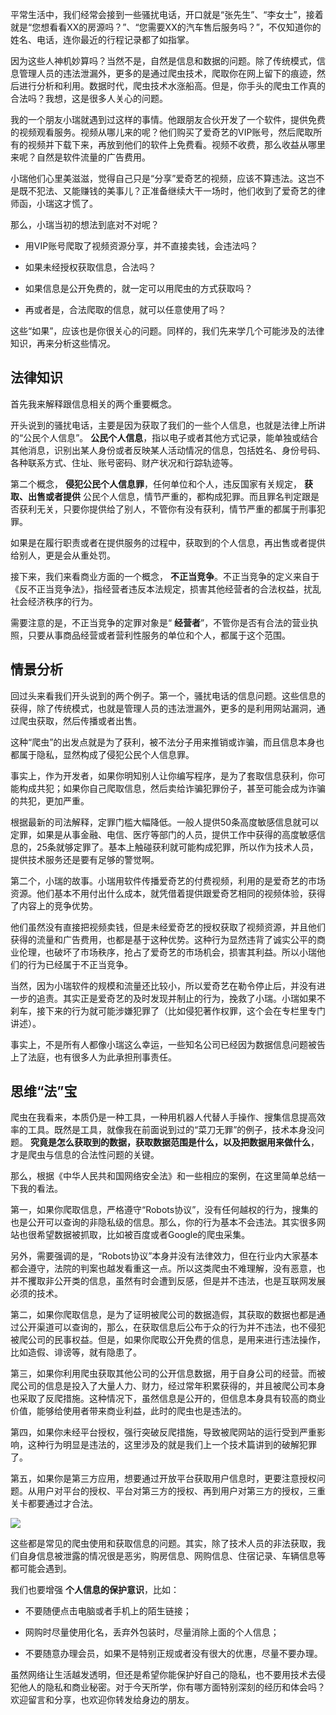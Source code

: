 平常生活中，我们经常会接到一些骚扰电话，开口就是“张先生”、“李女士”，接着就是“您想看看XX的房源吗？”、“您需要XX的汽车售后服务吗？”，不仅知道你的姓名、电话，连你最近的行程记录都了如指掌。

因为这些人神机妙算吗？当然不是，自然是信息和数据的问题。除了传统模式，信息管理人员的违法泄漏外，更多的是通过爬虫技术，爬取你在网上留下的痕迹，然后进行分析和利用。数据时代，爬虫技术水涨船高。但是，你手头的爬虫工作真的合法吗？我想，这是很多人关心的问题。

我的一个朋友小瑞就遇到过这样的事情。他跟朋友合伙开发了一个软件，提供免费的视频观看服务。视频从哪儿来的呢？他们购买了爱奇艺的VIP账号，然后爬取所有的视频并下载下来，再放到他们的软件上免费看。视频不收费，那么收益从哪里来呢？自然是软件流量的广告费用。

小瑞他们心里美滋滋，觉得自己只是“分享”爱奇艺的视频，应该不算违法。这岂不是既不犯法、又能赚钱的美事儿？正准备继续大干一场时，他们收到了爱奇艺的律师函，小瑞这才慌了。

那么，小瑞当初的想法到底对不对呢？

- 用VIP账号爬取了视频资源分享，并不直接卖钱，会违法吗？

- 如果未经授权获取信息，合法吗？

- 如果信息是公开免费的，就一定可以用爬虫的方式获取吗？

- 再或者是，合法爬取的信息，就可以任意使用了吗？


这些“如果”，应该也是你很关心的问题。同样的，我们先来学几个可能涉及的法律知识，再来分析这些情况。

## 法律知识

首先我来解释跟信息相关的两个重要概念。

开头说到的骚扰电话，主要是因为获取了我们的一些个人信息，也就是法律上所讲的“公民个人信息”。 **公民个人信息**，指以电子或者其他方式记录，能单独或结合其他消息，识别出某人身份或者反映某人活动情况的信息，包括姓名、身份号码、各种联系方式、住址、账号密码、财产状况和行踪轨迹等。

第二个概念， **侵犯公民个人信息罪**，任何单位和个人，违反国家有关规定， **获取、出售或者提供** 公民个人信息，情节严重的，都构成犯罪。而且罪名判定跟是否获利无关，只要你提供给了别人，不管你有没有获利，情节严重的都属于刑事犯罪。

如果是在履行职责或者在提供服务的过程中，获取到的个人信息，再出售或者提供给别人，更是会从重处罚。

接下来，我们来看商业方面的一个概念， **不正当竞争**。不正当竞争的定义来自于《反不正当竞争法》，指经营者违反本法规定，损害其他经营者的合法权益，扰乱社会经济秩序的行为。

需要注意的是，不正当竞争的定罪对象是“ **经营者**”，不管你是否有合法的营业执照，只要从事商品经营或者营利性服务的单位和个人，都属于这个范围。

## 情景分析

回过头来看我们开头说到的两个例子。第一个，骚扰电话的信息问题。这些信息的获得，除了传统模式，也就是管理人员的违法泄漏外，更多的是利用网站漏洞，通过爬虫获取，然后传播或者出售。

这种“爬虫”的出发点就是为了获利，被不法分子用来推销或诈骗，而且信息本身也都属于隐私，显然构成了侵犯公民个人信息罪。

事实上，作为开发者，如果你明知别人让你编写程序，是为了套取信息获利，你可能构成共犯；如果你自己爬取信息，然后卖给诈骗犯罪份子，甚至可能会成为诈骗的共犯，更加严重。

根据最新的司法解释，定罪门槛大幅降低。一般人提供50条高度敏感信息就可以定罪，如果是从事金融、电信、医疗等部门的人员，提供工作中获得的高度敏感信息的，25条就够定罪了。基本上触碰获利就可能构成犯罪，所以作为技术人员，提供技术服务还是要有足够的警觉啊。

第二个，小瑞的故事。小瑞用软件传播爱奇艺的付费视频，利用的是爱奇艺的市场资源。他们基本不用付出什么成本，就凭借着提供跟爱奇艺相同的视频体验，获得了内容上的竞争优势。

他们虽然没有直接把视频卖钱，但是未经爱奇艺的授权获取了视频资源，并且他们获得的流量和广告费用，也都是基于这种优势。这种行为显然违背了诚实公平的商业伦理，也破坏了市场秩序，抢占了爱奇艺的市场机会，损害其利益。所以小瑞他们的行为已经属于不正当竞争。

当然，因为小瑞软件的规模和流量还比较小，所以爱奇艺在勒令停止后，并没有进一步的追责。其实正是爱奇艺的及时发现并制止的行为，挽救了小瑞。小瑞如果不刹车，接下来的行为就可能涉嫌犯罪了（比如侵犯著作权罪，这个会在专栏里专门讲述）。

事实上，不是所有人都像小瑞这么幸运，一些知名公司已经因为数据信息问题被告上了法庭，也有很多人为此承担刑事责任。

## 思维“法”宝

爬虫在我看来，本质仍是一种工具，一种用机器人代替人手操作、搜集信息提高效率的工具。既然是工具，就像我在前面说到过的“菜刀无罪”的例子，技术本身没问题。 **究竟是怎么获取到的数据，获取数据范围是什么，以及把数据用来做什么**，才是爬虫与信息的合法性问题的关键。

那么，根据《中华人民共和国网络安全法》和一些相应的案例，在这里简单总结一下我的看法。

第一，如果你爬取信息，严格遵守“Robots协议”，没有任何越权的行为，搜集的也是公开可以查询的非隐私级的信息。那么，你的行为基本不会违法。其实很多网站也很希望数据被抓取，比如被百度或者Google的爬虫采集。

另外，需要强调的是，“Robots协议”本身并没有法律效力，但在行业内大家基本都会遵守，法院的判案也越发看重这一点。所以这类爬虫不难理解，没有恶意，也并不攫取非公开类的信息，虽然有时会遭到反感，但是并不违法，也是互联网发展必须的技术。

第二，如果你爬取信息，是为了证明被爬公司的数据造假，其获取的数据也都是通过公开渠道可以查询的，那么，在获取信息后公布于众的行为并不违法，也不侵犯被爬公司的民事权益。但是，如果你爬取公开免费的信息，是用来进行违法操作，比如造假、诽谤等，就有隐患了。

第三，如果你利用爬虫获取其他公司的公开信息数据，用于自身公司的经营。而被爬公司的信息是投入了大量人力、财力，经过常年积累获得的，并且被爬公司本身也采取了反爬措施。这种情况下，虽然信息是公开的，但信息本身具有较高的商业价值，能够给使用者带来商业利益，此时的爬虫也是违法的。

第四，如果你未经平台授权，强行突破反爬措施，导致被爬网站的运行受到严重影响，这种行为明显是违法的，这里涉及的就是我们上一个技术篇讲到的破解犯罪了。

第五，如果你是第三方应用，想要通过开放平台获取用户信息时，更要注意授权问题。从用户对平台的授权、平台对第三方的授权、再到用户对第三方的授权，三重关卡都要通过才合法。

![](https://static001.geekbang.org/resource/image/12/2e/12bbdffa754026dee8f827a9bcf4bb2e.jpg?wh=1142*886)

这些都是常见的爬虫使用和获取信息的问题。其实，除了技术人员的非法获取，我们自身信息被泄露的情况很是恶劣，购房信息、网购信息、住宿记录、车辆信息等都可能会遇到。

我们也要增强 **个人信息的保护意识**，比如：

- 不要随便点击电脑或者手机上的陌生链接；

- 网购时尽量使用化名，丢弃外包装时，尽量消除上面的个人信息；

- 不要随意办理会员，如果不是特别正规或者没有很大的优惠，尽量不要办理。


虽然网络让生活越发透明，但还是希望你能保护好自己的隐私，也不要用技术去侵犯他人的隐私和商业秘密。对于今天所学，你有哪方面特别深刻的经历和体会吗？欢迎留言和分享，也欢迎你转发给身边的朋友。